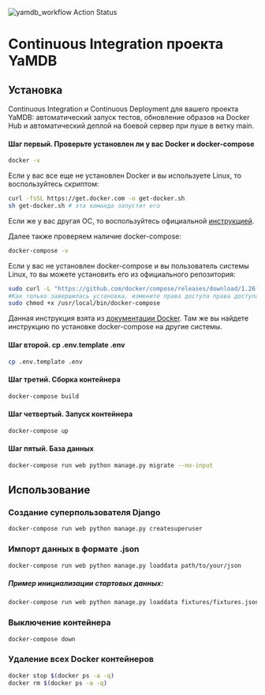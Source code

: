 ![yamdb_workflow Action Status](https://github.com/Ramonof/yamdb_final/workflows/yamdb_workflow/badge.svg)
# Continuous Integration проекта YaMDB

## Установка
Continuous Integration и Continuous Deployment для вашего проекта YaMDB: автоматический запуск тестов, обновление образов на Docker Hub и автоматический деплой на боевой сервер при пуше в ветку main.
#### Шаг первый. Проверьте установлен ли у вас Docker и docker-compose

```bash
docker -v
```
Если у вас все еще не установлен Docker и вы используете Linux, то воспользуйтесь скриптом:
```bash
curl -fsSL https://get.docker.com -o get-docker.sh
sh get-docker.sh # эта команда запустит его
```
Если же у вас другая ОС, то воспользуйтесь официальной [инструкцией](https://docs.docker.com/engine/install/).

Далее также проверяем наличие docker-compose:
```bash
docker-compose -v
```
Если у вас не установлен docker-compose и вы пользователь системы Linux, то вы можете установить его из официального репозитория:
```bash
sudo curl -L "https://github.com/docker/compose/releases/download/1.26.2/docker-compose-$(uname -s)-$(uname -m)" -o /usr/local/bin/docker-compose
#Как только завершилась установка, измените права доступа права доступа
sudo chmod +x /usr/local/bin/docker-compose
```
Данная инструкция взята из [документации Docker](https://docs.docker.com/engine/install/). Там же вы найдете инструкцию по установке docker-compose на другие системы.

#### Шаг второй. cp .env.template .env
```bash
cp .env.template .env
```
#### Шаг третий. Сборка контейнера
```bash
docker-compose build
```
#### Шаг четвертый. Запуск контейнера
```bash
docker-compose up
```
#### Шаг пятый. База данных
```bash
docker-compose run web python manage.py migrate --no-input
```
## Использование
### Создание суперпользователя Django
```bash
docker-compose run web python manage.py createsuperuser
```
### Импорт данных в формате .json
```bash
docker-compose run web python manage.py loaddata path/to/your/json
```
##### Пример инициализации стартовых данных:
```bash
docker-compose run web python manage.py loaddata fixtures/fixtures.json
```
### Выключение контейнера
```bash
docker-compose down
```
### Удаление всех Docker контейнеров
```bash
docker stop $(docker ps -a -q)
docker rm $(docker ps -a -q)
```
